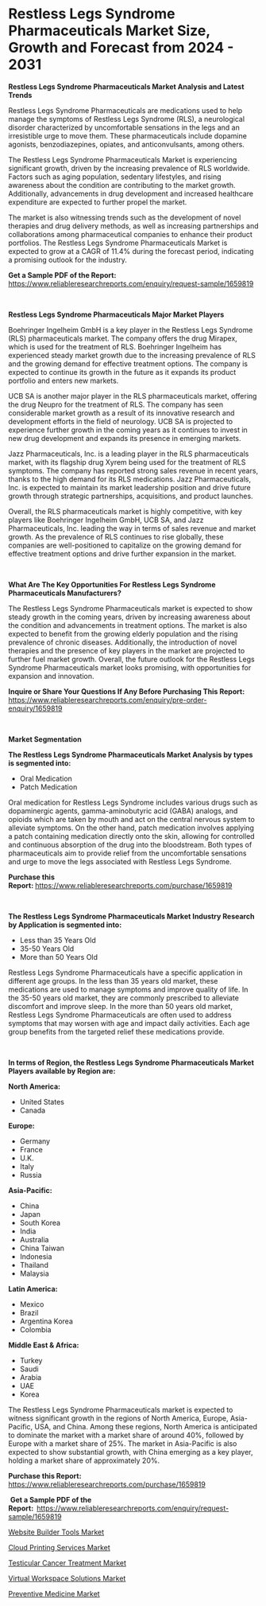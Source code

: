 <p><h1>Restless Legs Syndrome Pharmaceuticals Market Size, Growth and Forecast from 2024 - 2031</h1></p><p><strong>Restless Legs Syndrome Pharmaceuticals Market Analysis and Latest Trends</strong></p>
<p><p>Restless Legs Syndrome Pharmaceuticals are medications used to help manage the symptoms of Restless Legs Syndrome (RLS), a neurological disorder characterized by uncomfortable sensations in the legs and an irresistible urge to move them. These pharmaceuticals include dopamine agonists, benzodiazepines, opiates, and anticonvulsants, among others.</p><p>The Restless Legs Syndrome Pharmaceuticals Market is experiencing significant growth, driven by the increasing prevalence of RLS worldwide. Factors such as aging population, sedentary lifestyles, and rising awareness about the condition are contributing to the market growth. Additionally, advancements in drug development and increased healthcare expenditure are expected to further propel the market.</p><p>The market is also witnessing trends such as the development of novel therapies and drug delivery methods, as well as increasing partnerships and collaborations among pharmaceutical companies to enhance their product portfolios. The Restless Legs Syndrome Pharmaceuticals Market is expected to grow at a CAGR of 11.4% during the forecast period, indicating a promising outlook for the industry.</p></p>
<p><strong>Get a Sample PDF of the Report:&nbsp;</strong> <a href="https://www.reliableresearchreports.com/enquiry/request-sample/1659819">https://www.reliableresearchreports.com/enquiry/request-sample/1659819</a></p>
<p>&nbsp;</p>
<p><strong>Restless Legs Syndrome Pharmaceuticals Major Market Players</strong></p>
<p><p>Boehringer Ingelheim GmbH is a key player in the Restless Legs Syndrome (RLS) pharmaceuticals market. The company offers the drug Mirapex, which is used for the treatment of RLS. Boehringer Ingelheim has experienced steady market growth due to the increasing prevalence of RLS and the growing demand for effective treatment options. The company is expected to continue its growth in the future as it expands its product portfolio and enters new markets.</p><p>UCB SA is another major player in the RLS pharmaceuticals market, offering the drug Neupro for the treatment of RLS. The company has seen considerable market growth as a result of its innovative research and development efforts in the field of neurology. UCB SA is projected to experience further growth in the coming years as it continues to invest in new drug development and expands its presence in emerging markets.</p><p>Jazz Pharmaceuticals, Inc. is a leading player in the RLS pharmaceuticals market, with its flagship drug Xyrem being used for the treatment of RLS symptoms. The company has reported strong sales revenue in recent years, thanks to the high demand for its RLS medications. Jazz Pharmaceuticals, Inc. is expected to maintain its market leadership position and drive future growth through strategic partnerships, acquisitions, and product launches.</p><p>Overall, the RLS pharmaceuticals market is highly competitive, with key players like Boehringer Ingelheim GmbH, UCB SA, and Jazz Pharmaceuticals, Inc. leading the way in terms of sales revenue and market growth. As the prevalence of RLS continues to rise globally, these companies are well-positioned to capitalize on the growing demand for effective treatment options and drive further expansion in the market.</p></p>
<p>&nbsp;</p>
<p><strong>What Are The Key Opportunities For Restless Legs Syndrome Pharmaceuticals Manufacturers?</strong></p>
<p><p>The Restless Legs Syndrome Pharmaceuticals market is expected to show steady growth in the coming years, driven by increasing awareness about the condition and advancements in treatment options. The market is also expected to benefit from the growing elderly population and the rising prevalence of chronic diseases. Additionally, the introduction of novel therapies and the presence of key players in the market are projected to further fuel market growth. Overall, the future outlook for the Restless Legs Syndrome Pharmaceuticals market looks promising, with opportunities for expansion and innovation.</p></p>
<p><strong>Inquire or Share Your Questions If Any Before Purchasing This Report:</strong> <a href="https://www.reliableresearchreports.com/enquiry/pre-order-enquiry/1659819">https://www.reliableresearchreports.com/enquiry/pre-order-enquiry/1659819</a></p>
<p>&nbsp;</p>
<p><strong>Market Segmentation</strong></p>
<p><strong>The Restless Legs Syndrome Pharmaceuticals Market Analysis by types is segmented into:</strong></p>
<p><ul><li>Oral Medication</li><li>Patch Medication</li></ul></p>
<p><p>Oral medication for Restless Legs Syndrome includes various drugs such as dopaminergic agents, gamma-aminobutyric acid (GABA) analogs, and opioids which are taken by mouth and act on the central nervous system to alleviate symptoms. On the other hand, patch medication involves applying a patch containing medication directly onto the skin, allowing for controlled and continuous absorption of the drug into the bloodstream. Both types of pharmaceuticals aim to provide relief from the uncomfortable sensations and urge to move the legs associated with Restless Legs Syndrome.</p></p>
<p><strong>Purchase this Report:&nbsp;</strong><a href="https://www.reliableresearchreports.com/purchase/1659819">https://www.reliableresearchreports.com/purchase/1659819</a></p>
<p>&nbsp;</p>
<p><strong>The Restless Legs Syndrome Pharmaceuticals Market Industry Research by Application is segmented into:</strong></p>
<p><ul><li>Less than 35 Years Old</li><li>35-50 Years Old</li><li>More than 50 Years Old</li></ul></p>
<p><p>Restless Legs Syndrome Pharmaceuticals have a specific application in different age groups. In the less than 35 years old market, these medications are used to manage symptoms and improve quality of life. In the 35-50 years old market, they are commonly prescribed to alleviate discomfort and improve sleep. In the more than 50 years old market, Restless Legs Syndrome Pharmaceuticals are often used to address symptoms that may worsen with age and impact daily activities. Each age group benefits from the targeted relief these medications provide.</p></p>
<p>&nbsp;</p>
<p><strong>In terms of Region, the Restless Legs Syndrome Pharmaceuticals Market Players available by Region are:</strong></p>
<p>
    <p> <strong> North America: </strong>
        <ul>
            <li>United States</li>
            <li>Canada</li>
        </ul>
        </p> 
    <p> <strong> Europe: </strong>
        <ul>
            <li>Germany</li>
            <li>France</li>
            <li>U.K.</li>
            <li>Italy</li>
            <li>Russia</li>
        </ul>
        </p> 
    <p> <strong> Asia-Pacific: </strong>
        <ul>
            <li>China</li>
            <li>Japan</li>
            <li>South Korea</li>
            <li>India</li>
            <li>Australia</li>
            <li>China Taiwan</li>
            <li>Indonesia</li>
            <li>Thailand</li>
            <li>Malaysia</li>
        </ul>
        </p> 
    <p> <strong> Latin America: </strong>
        <ul>
            <li>Mexico</li>
            <li>Brazil</li>
            <li>Argentina Korea</li>
            <li>Colombia</li>
        </ul>
        </p> 
    <p> <strong> Middle East & Africa: </strong>
        <ul>
            <li>Turkey</li>
            <li>Saudi</li>
            <li>Arabia</li>
            <li>UAE</li>
            <li>Korea</li>
        </ul>
    </p>
    </p>
<p><p>The Restless Legs Syndrome Pharmaceuticals market is expected to witness significant growth in the regions of North America, Europe, Asia-Pacific, USA, and China. Among these regions, North America is anticipated to dominate the market with a market share of around 40%, followed by Europe with a market share of 25%. The market in Asia-Pacific is also expected to show substantial growth, with China emerging as a key player, holding a market share of approximately 20%.</p></p>
<p><strong>Purchase this Report: </strong><a href="https://www.reliableresearchreports.com/purchase/1659819">https://www.reliableresearchreports.com/purchase/1659819</a></p>
<p>&nbsp;<strong>Get a Sample PDF of the Report:&nbsp;&nbsp;</strong><a href="https://www.reliableresearchreports.com/enquiry/request-sample/1659819">https://www.reliableresearchreports.com/enquiry/request-sample/1659819</a></p>
<p><strong></strong></p>
<p><p><a href="https://medium.com/@effiemills56867/website-builder-tools-market-trends-forecast-and-competitive-analysis-to-2031-b73fc54860e6">Website Builder Tools Market</a></p><p><a href="https://medium.com/@darienhoppe3434/cloud-printing-services-market-size-market-outlook-and-market-forecast-2024-to-2031-fc89367479ae">Cloud Printing Services Market</a></p><p><a href="https://medium.com/@effiemills56867/decoding-testicular-cancer-treatment-market-metrics-market-share-trends-and-growth-patterns-d66fb3d9f780">Testicular Cancer Treatment Market</a></p><p><a href="https://medium.com/@effiemills56867/virtual-workspace-solutions-market-comprehensive-assessment-by-type-application-and-geography-f6b8ac9e237f">Virtual Workspace Solutions Market</a></p><p><a href="https://medium.com/p/544a08052f84/edit">Preventive Medicine Market</a></p></p>